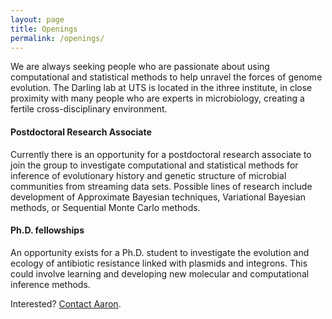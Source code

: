 ```yaml
---
layout: page
title: Openings
permalink: /openings/
---
```


We are always seeking people who are passionate about using computational and statistical methods to help unravel the forces of genome evolution. The Darling lab at UTS is located in the ithree institute, in close proximity with many people who are experts in microbiology, creating a fertile cross-disciplinary environment.

#### Postdoctoral Research Associate
Currently there is an opportunity for a postdoctoral research associate to join the group to investigate computational and statistical methods for inference of evolutionary history and genetic structure of microbial communities from streaming data sets. Possible lines of research include development of Approximate Bayesian techniques, Variational Bayesian methods, or Sequential Monte Carlo methods.

#### Ph.D. fellowships
An opportunity exists for a Ph.D. student to investigate the evolution and ecology of antibiotic resistance linked with plasmids and integrons. This could involve learning and developing new molecular and computational inference methods.

Interested? [Contact Aaron](/people).

